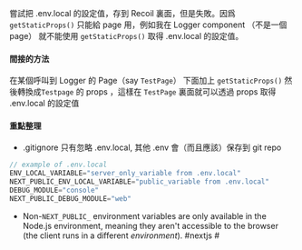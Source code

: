 嘗試把 .env.local 的設定值，存到 Recoil 裏面，但是失敗。因爲 
`getStaticProps()` 只能給 page 用，例如我在 Logger component （不是一個 page）
就不能使用 `getStaticProps()` 取得 .env.local 的設定值。

#### 間接的方法
在某個呼叫到 Logger 的 Page（say  `TestPage`） 下面加上 `getStaticProps()` 然後轉換成`Testpage` 的 props ，這樣在 `TestPage` 裏面就可以透過 props 取得 .env.local 的設定值

#### 重點整理
-  .gitignore 只有忽略 .env.local, 其他 .env 會（而且應該）保存到 git repo
```js
// example of .env.local
ENV_LOCAL_VARIABLE="server_only_variable from .env.local"
NEXT_PUBLIC_ENV_LOCAL_VARIABLE="public_variable from .env.local"
DEBUG_MODULE="console"
NEXT_PUBLIC_DEBUG_MODULE="web"
```

- Non-`NEXT_PUBLIC_` environment variables are only available in the Node.js environment, meaning they aren't accessible to the browser (the client runs in a different _environment_).
#nextjs #
